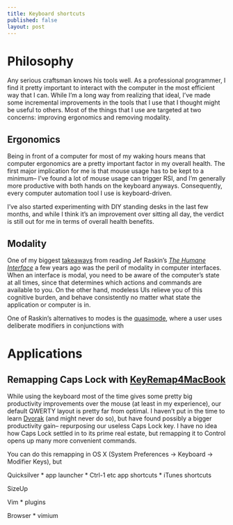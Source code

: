 ```yaml
---
title: Keyboard shortcuts
published: false
layout: post
---
```


Philosophy
==========

Any serious craftsman knows his tools well. As a professional programmer,
I find it pretty important to interact with the computer in the most efficient
way that I can. While I’m a long way from realizing that ideal, I’ve made some
incremental improvements in the tools that I use that I thought might be useful
to others. Most of the things that I use are targeted at two concerns: improving
ergonomics and removing modality.


Ergonomics
----------
Being in front of a computer for most of my waking hours means that computer ergonomics are a
pretty important factor in my overall health. The first major implication for me is that mouse
usage has to be kept to a minimum– I’ve found a lot of mouse usage can trigger RSI, and I’m
generally more productive with both hands on the keyboard anyways. Consequently, every
computer automation tool I use is keyboard-driven.

I’ve also started experimenting with DIY standing desks in the last few months, and while
I think it’s an improvement over sitting all day, the verdict is still out for me in terms
of overall health benefits.

Modality
--------
One of my biggest [takeaways][1] from reading Jef Raskin’s [*The Humane Interface*][2] a
few years ago was the peril of modality in computer interfaces. When an interface is modal,
you need to be aware of the computer’s state at all times, since that determines
which actions and commands are available to you. On the other hand, modeless UIs relieve you
of this cognitive burden, and behave consistently no matter what state the application or
computer is in.

One of Raskin’s alternatives to modes is the [quasimode][2], where a user uses deliberate
modifiers in conjunctions with 

[1]: http://www.mprove.de/script/02/raskin/designrules.html
[2]: http://en.wikipedia.org/wiki/The_Humane_Interface
[3]: http://en.wikipedia.org/wiki/Mode_(computer_interface)#Quasimodes
[4]: http://stevelosh.com/blog/2012/10/a-modern-space-cadet/


Applications
============

Remapping Caps Lock with [KeyRemap4MacBook](https://pqrs.org/macosx/keyremap4macbook/index.html.en)
--------------------------------------------------------------------------

While using the keyboard most of the time gives some pretty big productivity improvements over
the mouse (at least in my experience), our default QWERTY layout is pretty far from optimal.
I haven’t put in the time to learn [Dvorak](http://en.wikipedia.org/wiki/Dvorak_Simplified_Keyboard)
(and might never do so), but have found possibly a bigger productivity gain– repurposing our
useless Caps Lock key. I have no idea how Caps Lock settled in to its prime real estate, but
remapping it to Control opens up many more convenient commands.

You can do this remapping in OS X (System Preferences -> Keyboard -> Modifier Keys), but 


Quicksilver
    * app launcher
    * Ctrl-1 etc app shortcuts
    * iTunes shortcuts

SizeUp

Vim
    * plugins

Browser
    * vimium
